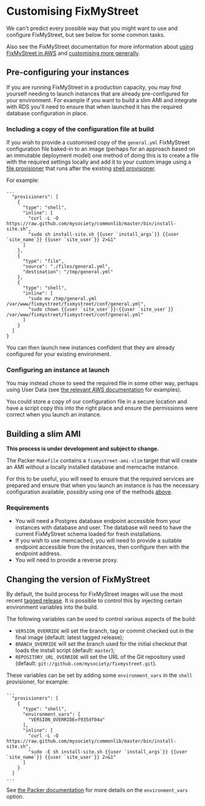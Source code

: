 # Customising FixMyStreet

We can't predict every possible way that you might want to use and configure
FixMyStreet, but see below for some common tasks.

Also see the FixMyStreet documentation for more information about
[using FixMyStreet in AWS](https://fixmystreet.org/install/ami/) and
[customising more generally](https://fixmystreet.org/customising/).

## Pre-configuring your instances

If you are running FixMyStreet in a production capacity, you may find yourself
needing to launch instances that are already pre-configured for your
environment. For example if you want to build a slim AMI and integrate with
RDS you'll need to ensure that when launched it has the required database
configuration in place.

### Including a copy of the configuration file at build

If you wish to provide a customised copy of the `general.yml`
FixMyStreet configuration file baked-in to an image (perhaps for an approach
based on an immutable deployment model) one method of doing this
is to create a file with the required settings locally and add it to your
custom image using a [file provisioner](https://www.packer.io/docs/provisioners/file.html)
that runs after the existing [shell provisioner](https://www.packer.io/docs/provisioners/shell.html).

For example:

```
...
  "provisioners": [
    {
      "type": "shell",
      "inline": [
        "curl -L -O https://raw.github.com/mysociety/commonlib/master/bin/install-site.sh",
        "sudo sh install-site.sh {{user `install_args`}} {{user `site_name`}} {{user `site_user`}} 2>&1"
      ]
    },
    {
      "type": "file",
      "source": "./files/general.yml",
      "destination": "/tmp/general.yml"
    },
    {
      "type": "shell",
      "inline": [
        "sudo mv /tmp/general.yml /var/www/fixmystreet/fixmystreet/conf/general.yml",
        "sudo chown {{user `site_user`}}:{{user `site_user`}} /var/www/fixmystreet/fixmystreet/conf/general.yml"
      ]
    }
  ]
}
```

You can then launch new instances confident that they are already configured for
your existing environment.

### Configuring an instance at launch

You may instead chose to seed the required file in some other way, perhaps using
User Data (see [the relevant AWS documentation](https://docs.aws.amazon.com/AWSEC2/latest/UserGuide/user-data.html) for examples).

You could store a copy of our configuration file in a secure location and have
a script copy this into the right place and ensure the permissions were correct
when you launch an instance.

## Building a slim AMI

**This process is under development and subject to change.**

The Packer `Makefile` contains a `fixmystreet-ami-slim` target that will create an AMI
without a locally installed database and memcache instance.

For this to be useful, you will need to ensure that the required services are
prepared and ensure that when you launch an instance is has the
necessary configuration available, possibly using one of the methods [above](#pre-configuring-your-instances).

### Requirements

* You will need a Postgres database endpoint accessible from your instances with
database and user. The database will need to have the current FixMyStreet schema
loaded for fresh installations.
* If you wish to use memcached, you will need to provide a suitable endpoint accessible
from the instances, then configure then with the endpoint address.
* You will need to provide a reverse proxy.

## Changing the version of FixMyStreet

By default, the build process for FixMyStreet images will use the most recent
[tagged release](https://github.com/mysociety/fixmystreet/releases). It is
possible to control this by injecting certain environment variables into the build.

The following variables can be used to control various aspects of the build:

* `VERSION_OVERRIDE` will set the branch, tag or commit checked out in the final
image (default: latest tagged release);
* `BRANCH_OVERRIDE` will set the branch used for the initial checkout that loads the
install script (default: `master`);
* `REPOSITORY_URL_OVERRIDE` will set the URL of the Git repository used (default: `git://github.com/mysociety/fixmystreet.git`).

These variables can be set by adding some `environment_vars` in the `shell`
provisioner, for example:
```
...
  "provisioners": [
    {
      "type": "shell",
      "environment_vars": [
        "VERSION_OVERRIDE=f935df04a"
      ],
      "inline": [
        "curl -L -O https://raw.github.com/mysociety/commonlib/master/bin/install-site.sh",
        "sudo -E sh install-site.sh {{user `install_args`}} {{user `site_name`}} {{user `site_user`}} 2>&1"
      ]
    }
  ]
...
```
See [the Packer documentation](https://www.packer.io/docs/provisioners/shell.html#environment_vars)
for more details on the `environment_vars` option.
